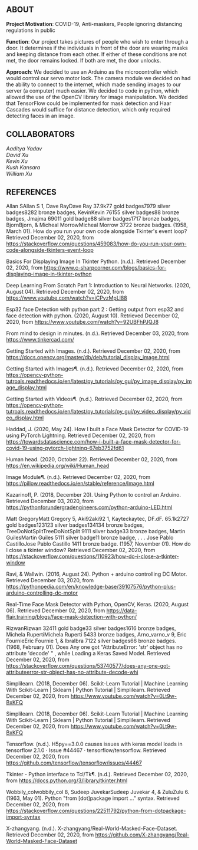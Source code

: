 ## ABOUT 

**Project Motivation**: 
COVID-19, Anti-maskers, People ignoring distancing regulations in public

**Function**: 
Our project takes pictures of people who wish to enter through a door. It determines if the individuals in front of the door are wearing masks and keeping distance from each other. If either of these conditions are not met, the door remains locked. If both are met, the door unlocks.

**Approach**: 
We decided to use an Arduino as the microcontroller which would control our servo motor lock. The camera module we decided on had the ability to connect to the internet, which made sending images to our server (a computer) much easier. We decided to code in python, which allowed the use of the OpenCV library for image manipulation. We decided that TensorFlow could be implemented for mask detection and Haar Cascades would suffice for distance detection, which only required detecting faces in an image.

## COLLABORATORS

*Aaditya Yadav* \
*David Xu* \
*Kevin Xu* \
*Kush Kansara* \
*William Xu*

## REFERENCES

Allan SAllan S 1, Dave RayDave Ray 37.9k77 gold badges7979 silver badges8282 bronze badges, KevinKevin 76155 silver badges88 bronze badges, Jmajma 69011 gold badge88 silver badges1717 bronze badges, BjornBjorn, & Micheal MorrowMicheal Morrow 3722 bronze badges. (1958, March 01). How do you run your own code alongside Tkinter's event loop? Retrieved December 02, 2020, from https://stackoverflow.com/questions/459083/how-do-you-run-your-own-code-alongside-tkinters-event-loop 

Basics For Displaying Image In Tkinter Python. (n.d.). Retrieved December 02, 2020, from https://www.c-sharpcorner.com/blogs/basics-for-displaying-image-in-tkinter-python 

Deep Learning From Scratch Part 1: Introduction to Neural Networks. (2020, August 04). Retrieved December 02, 2020, from https://www.youtube.com/watch?v=iCPvzMpLl88 

Esp32 face Detection with python part 2 : Getting output from esp32 and face detection with python. (2020, August 10). Retrieved December 02, 2020, from https://www.youtube.com/watch?v=92UBFhPJQJ8 
 
From mind to design in minutes. (n.d.). Retrieved December 03, 2020, from https://www.tinkercad.com/ 

Getting Started with Images. (n.d.). Retrieved December 02, 2020, from https://docs.opencv.org/master/db/deb/tutorial_display_image.html 

Getting Started with Images¶. (n.d.). Retrieved December 02, 2020, from https://opencv-python-tutroals.readthedocs.io/en/latest/py_tutorials/py_gui/py_image_display/py_image_display.html 

Getting Started with Videos¶. (n.d.). Retrieved December 02, 2020, from https://opencv-python-tutroals.readthedocs.io/en/latest/py_tutorials/py_gui/py_video_display/py_video_display.html 

Haddad, J. (2020, May 24). How I built a Face Mask Detector for COVID-19 using PyTorch Lightning. Retrieved December 02, 2020, from https://towardsdatascience.com/how-i-built-a-face-mask-detector-for-covid-19-using-pytorch-lightning-67eb3752fd61 

Human head. (2020, October 22). Retrieved December 02, 2020, from https://en.wikipedia.org/wiki/Human_head 

Image Module¶. (n.d.). Retrieved December 02, 2020, from https://pillow.readthedocs.io/en/stable/reference/Image.html 

Kazarinoff, P. (2018, December 20). Using Python to control an Arduino. Retrieved December 03, 2020, from https://pythonforundergradengineers.com/python-arduino-LED.html 

Matt GregoryMatt Gregory 5, Aki92aki92 1, Kayteckaytec, DF.dF. 65.1k2727 gold badges123123 silver badges134134 bronze badges, TreeDoNotSplitTreeDoNotSplit 9111 silver badge33 bronze badges, Martin GuilesMartin Guiles 5111 silver badge11 bronze badge, . . . Jose Pablo CastilloJose Pablo Castillo 1411 bronze badge. (1957, November 01). How do I close a tkinter window? Retrieved December 02, 2020, from https://stackoverflow.com/questions/110923/how-do-i-close-a-tkinter-window 

 Ravi, & Wallwin. (2016, August 24). Python + arduino controlling DC Motor. Retrieved December 03, 2020, from https://pythonpedia.com/en/knowledge-base/39107576/python-plus-arduino-controlling-dc-motor 

Real-Time Face Mask Detector with Python, OpenCV, Keras. (2020, August 06). Retrieved December 02, 2020, from https://data-flair.training/blogs/face-mask-detection-with-python/ 

RizwanRizwan 32411 gold badge33 silver badges1616 bronze badges, Michela RupertiMichela Ruperti 5433 bronze badges, Arno_varno_v 9, Eric FournieEric Fournie 1, & IbraIbra 7122 silver badges66 bronze badges. (1968, February 01). Does Any one got "AttributeError: 'str' object has no attribute 'decode' " , while Loading a Keras Saved Model. Retrieved December 02, 2020, from https://stackoverflow.com/questions/53740577/does-any-one-got-attributeerror-str-object-has-no-attribute-decode-whi 

Simplilearn. (2018, December 06). Scikit-Learn Tutorial | Machine Learning With Scikit-Learn | Sklearn | Python Tutorial | Simplilearn. Retrieved December 02, 2020, from https://www.youtube.com/watch?v=0Lt9w-BxKFQ 

Simplilearn. (2018, December 06). Scikit-Learn Tutorial | Machine Learning With Scikit-Learn | Sklearn | Python Tutorial | Simplilearn. Retrieved December 02, 2020, from https://www.youtube.com/watch?v=0Lt9w-BxKFQ 

Tensorflow. (n.d.). H5py==3.0.0 causes issues with keras model loads in tensorflow 2.1.0 · Issue #44467 · tensorflow/tensorflow. Retrieved December 02, 2020, from https://github.com/tensorflow/tensorflow/issues/44467 

Tkinter - Python interface to Tcl/Tk¶. (n.d.). Retrieved December 02, 2020, from https://docs.python.org/3/library/tkinter.html 

Wobbily_colwobbily_col 8, Sudeep JuvekarSudeep Juvekar 4, & ZuluZulu 6. (1963, May 01). Python "from [dot]package import ..." syntax. Retrieved December 02, 2020, from https://stackoverflow.com/questions/22511792/python-from-dotpackage-import-syntax 

X-zhangyang. (n.d.). X-zhangyang/Real-World-Masked-Face-Dataset. Retrieved December 02, 2020, from https://github.com/X-zhangyang/Real-World-Masked-Face-Dataset 
